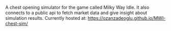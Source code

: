 A chest opening simulator for the game called Milky Way Idle. It also connects to a public api to fetch market data and give insight about simulation results. 
Currently hosted at: https://ozanzadeoglu.github.io/MWI-chest-sim/
